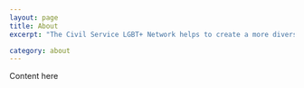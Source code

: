 ```yaml
---
layout: page
title: About
excerpt: "The Civil Service LGBT+ Network helps to create a more diverse, inclusive and equal place to work for lesbian, gay, bisexual and trans civil servants."

category: about
---
```


Content here